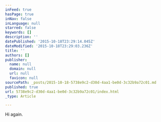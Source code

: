 ```yaml
---
inFeed: true
hasPage: true
inNav: false
inLanguage: null
starred: false
keywords: []
description: ''
datePublished: '2015-10-18T23:29:14.045Z'
dateModified: '2015-10-18T23:29:03.236Z'
title: ''
authors: []
publisher:
  name: null
  domain: null
  url: null
  favicon: null
sourcePath: _posts/2015-10-18-5738e9c2-d30d-4aa1-be0d-3c32b9a72c01.md
published: true
url: 5738e9c2-d30d-4aa1-be0d-3c32b9a72c01/index.html
_type: Article

---
```

Hi again.
